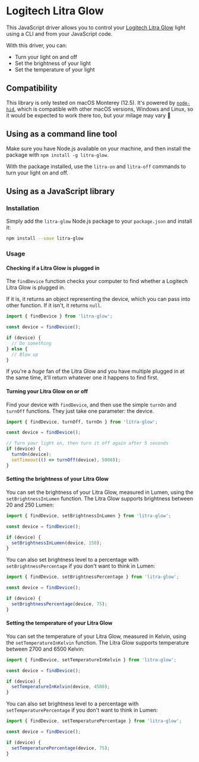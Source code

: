 # Logitech Litra Glow

This JavaScript driver allows you to control your [Logitech Litra Glow](https://www.logitech.com/en-gb/products/lighting/litra-glow.946-000002.html) light using a CLI and from your JavaScript code.

With this driver, you can:

* Turn your light on and off
* Set the brightness of your light
* Set the temperature of your light

## Compatibility

This library is only tested on macOS Monterey (12.5). It's powered by [`node-hid`](https://github.com/node-hid/node-hid), which is compatible with other macOS versions, Windows and Linux, so it would be expected to work there too, but your milage may vary 🙏

## Using as a command line tool

Make sure you have Node.js available on your machine, and then install the package with `npm install -g litra-glow`.

With the package installed, use the `litra-on` and `litra-off` commands to turn your light on and off.

## Using as a JavaScript library

### Installation

Simply add the `litra-glow` Node.js package to your `package.json` and install it:

```sh
npm install --save litra-glow
```

### Usage

#### Checking if a Litra Glow is plugged in

The `findDevice` function checks your computer to find whether a Logitech Litra Glow is plugged in. 

If it is, it returns an object representing the device, which you can pass into other function. If it isn't, it returns `null`.

```js
import { findDevice } from 'litra-glow';

const device = findDevice();

if (device) {
  // Do something
} else {
  // Blow up
}
```

If you're a *huge* fan of the Litra Glow and you have multiple plugged in at the same time, it'll return whatever one it happens to find first.

#### Turning your Litra Glow on or off

Find your device with `findDevice`, and then use the simple `turnOn` and `turnOff` functions. They just take one parameter: the device.

```js
import { findDevice, turnOff, turnOn } from 'litra-glow';

const device = findDevice();

// Turn your light on, then turn it off again after 5 seconds
if (device) {
  turnOn(device);
  setTimeout(() => turnOff(device), 5000));
}
```

#### Setting the brightness of your Litra Glow

You can set the brightness of your Litra Glow, measured in Lumen, using the `setBrightnessInLumen` function. The Litra Glow supports brightness between 20 and 250 Lumen:

```js
import { findDevice, setBrightnessInLumen } from 'litra-glow';

const device = findDevice();

if (device) {
  setBrightnessInLumen(device, 150);
}
```

You can also set brightness level to a percentage with `setBrightnessPercentage` if you don't want to think in Lumen:

```js
import { findDevice, setBrightnessPercentage } from 'litra-glow';

const device = findDevice();

if (device) {
  setBrightnessPercentage(device, 75);
}
```

#### Setting the temperature of your Litra Glow

You can set the temperature of your Litra Glow, measured in Kelvin, using the `setTemperatureInKelvin` function. The Litra Glow supports temperature between 2700 and 6500 Kelvin:

```js
import { findDevice, setTemperatureInKelvin } from 'litra-glow';

const device = findDevice();

if (device) {
  setTemperatureInKelvin(device, 4500);
}
```

You can also set brightness level to a percentage with `setTemperaturePercentage` if you don't want to think in Lumen:

```js
import { findDevice, setTemperaturePercentage } from 'litra-glow';

const device = findDevice();

if (device) {
  setTemperaturePercentage(device, 75);
}
```